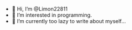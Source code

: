 - 👋 Hi, I’m @Limon22811
- 👀 I’m interested in programming.
- 🌱 I’m currently too lazy to write about myself...
